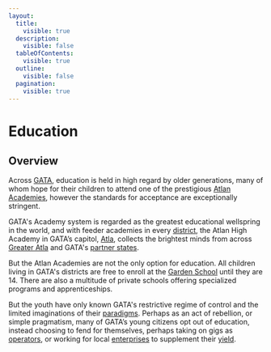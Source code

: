 ```yaml
---
layout:
  title:
    visible: true
  description:
    visible: false
  tableOfContents:
    visible: true
  outline:
    visible: false
  pagination:
    visible: true
---
```


# Education

## Overview

Across [GATA](../the-basics.md), education is held in high regard by older generations, many of whom hope for their children to attend one of the prestigious [Atlan Academies](../institutions/the-atlan-academy-system.md), however the standards for acceptance are exceptionally stringent.&#x20;

GATA's Academy system is regarded as the greatest educational wellspring in the world, and with feeder academies in every [district](../politics/districts.md), the Atlan High Academy in GATA’s capitol, [Atla](../key-locations/atla.md), collects the brightest minds from across [Greater Atla](../politics/greater-atla.md) and GATA's [partner states](../politics/new-dawn-accords.md#signatories).

But the Atlan Academies are not the only option for education. All children living in GATA's districts are free to enroll at the [Garden School](../institutions/gardens.md#educational-institutions) until they are 14. There are also a multitude of private schools offering specialized programs and apprenticeships.

But the youth have only known GATA's restrictive regime of control and the limited imaginations of their [paradigms](../politics/paradigms.md). Perhaps as an act of rebellion, or simple pragmatism, many of GATA’s young citizens opt out of education, instead choosing to fend for themselves, perhaps taking on gigs as [operators](../enterprise/operators.md), or working for local [enterprises](../enterprise/) to supplement their [yield](../politics/yield.md).

